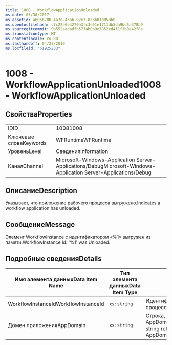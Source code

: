 ```yaml
---
title: 1008 - WorkflowApplicationUnloaded
ms.date: 03/30/2017
ms.assetid: a605b780-4a7e-43ab-92e7-0a3b01d053b0
ms.openlocfilehash: c7c22e6e4270a3fc3e91e1711db5da9bd5a378b9
ms.sourcegitcommit: 9b552addadfb57fab0b9e7852ed4f1f1b8a42f8e
ms.translationtype: MT
ms.contentlocale: ru-RU
ms.lasthandoff: 04/23/2019
ms.locfileid: "61925233"
---
```

# <a name="1008---workflowapplicationunloaded"></a><span data-ttu-id="a492c-102">1008 - WorkflowApplicationUnloaded</span><span class="sxs-lookup"><span data-stu-id="a492c-102">1008 - WorkflowApplicationUnloaded</span></span>
## <a name="properties"></a><span data-ttu-id="a492c-103">Свойства</span><span class="sxs-lookup"><span data-stu-id="a492c-103">Properties</span></span>  
  
|||  
|-|-|  
|<span data-ttu-id="a492c-104">ID</span><span class="sxs-lookup"><span data-stu-id="a492c-104">ID</span></span>|<span data-ttu-id="a492c-105">1008</span><span class="sxs-lookup"><span data-stu-id="a492c-105">1008</span></span>|  
|<span data-ttu-id="a492c-106">Ключевые слова</span><span class="sxs-lookup"><span data-stu-id="a492c-106">Keywords</span></span>|<span data-ttu-id="a492c-107">WFRuntime</span><span class="sxs-lookup"><span data-stu-id="a492c-107">WFRuntime</span></span>|  
|<span data-ttu-id="a492c-108">Уровень</span><span class="sxs-lookup"><span data-stu-id="a492c-108">Level</span></span>|<span data-ttu-id="a492c-109">Сведения</span><span class="sxs-lookup"><span data-stu-id="a492c-109">Information</span></span>|  
|<span data-ttu-id="a492c-110">Канал</span><span class="sxs-lookup"><span data-stu-id="a492c-110">Channel</span></span>|<span data-ttu-id="a492c-111">Microsoft-Windows-Application Server-Applications/Debug</span><span class="sxs-lookup"><span data-stu-id="a492c-111">Microsoft-Windows-Application Server-Applications/Debug</span></span>|  
  
## <a name="description"></a><span data-ttu-id="a492c-112">Описание</span><span class="sxs-lookup"><span data-stu-id="a492c-112">Description</span></span>  
 <span data-ttu-id="a492c-113">Указывает, что приложение рабочего процесса выгружено.</span><span class="sxs-lookup"><span data-stu-id="a492c-113">Indicates a workflow application has unloaded.</span></span>  
  
## <a name="message"></a><span data-ttu-id="a492c-114">Сообщение</span><span class="sxs-lookup"><span data-stu-id="a492c-114">Message</span></span>  
 <span data-ttu-id="a492c-115">Элемент WorkflowInstance с идентификатором «%1» выгружен из памяти.</span><span class="sxs-lookup"><span data-stu-id="a492c-115">WorkflowInstance Id: '%1' was Unloaded.</span></span>  
  
## <a name="details"></a><span data-ttu-id="a492c-116">Подробные сведения</span><span class="sxs-lookup"><span data-stu-id="a492c-116">Details</span></span>  
  
|<span data-ttu-id="a492c-117">Имя элемента данных</span><span class="sxs-lookup"><span data-stu-id="a492c-117">Data Item Name</span></span>|<span data-ttu-id="a492c-118">Тип элемента данных</span><span class="sxs-lookup"><span data-stu-id="a492c-118">Data Item Type</span></span>|<span data-ttu-id="a492c-119">Описание</span><span class="sxs-lookup"><span data-stu-id="a492c-119">Description</span></span>|  
|--------------------|--------------------|-----------------|  
|<span data-ttu-id="a492c-120">WorkflowInstanceId</span><span class="sxs-lookup"><span data-stu-id="a492c-120">WorkflowInstanceId</span></span>|`xs:string`|<span data-ttu-id="a492c-121">Идентификатор экземпляра для рабочего процесса.</span><span class="sxs-lookup"><span data-stu-id="a492c-121">The instance id for the workflow</span></span>|  
|<span data-ttu-id="a492c-122">Домен приложения</span><span class="sxs-lookup"><span data-stu-id="a492c-122">AppDomain</span></span>|`xs:string`|<span data-ttu-id="a492c-123">Строка, возвращаемая AppDomain.CurrentDomain.FriendlyName.</span><span class="sxs-lookup"><span data-stu-id="a492c-123">The string returned by AppDomain.CurrentDomain.FriendlyName.</span></span>|
